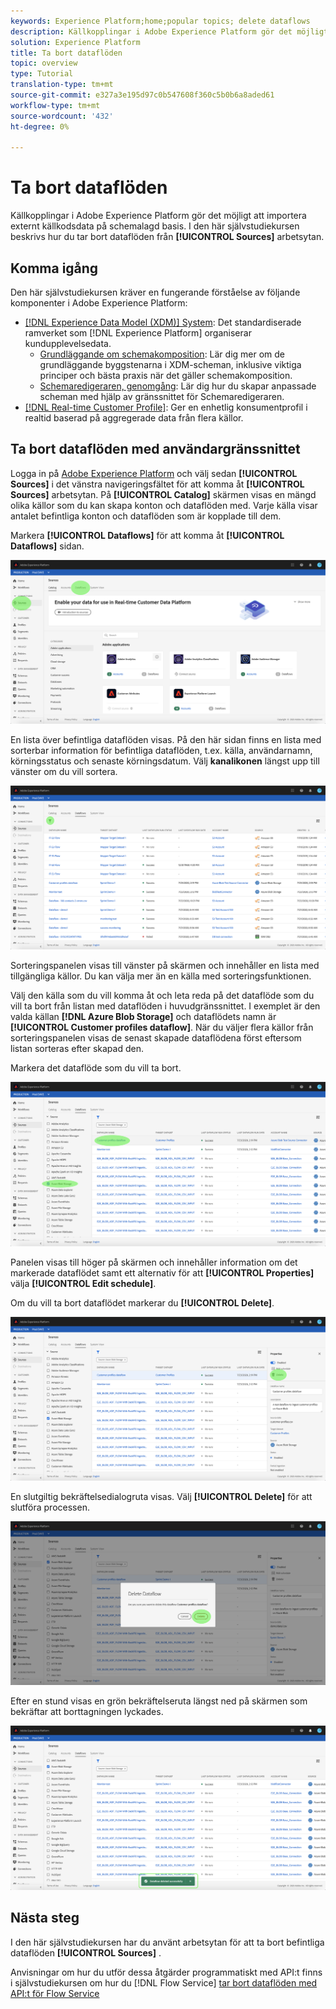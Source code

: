 ```yaml
---
keywords: Experience Platform;home;popular topics; delete dataflows
description: Källkopplingar i Adobe Experience Platform gör det möjligt att importera externt källkodsdata på schemalagd basis. I den här självstudien beskrivs hur du tar bort dataflöden från arbetsytan Källor.
solution: Experience Platform
title: Ta bort dataflöden
topic: overview
type: Tutorial
translation-type: tm+mt
source-git-commit: e327a3e195d97c0b547608f360c5b0b6a8aded61
workflow-type: tm+mt
source-wordcount: '432'
ht-degree: 0%

---
```



# Ta bort dataflöden

Källkopplingar i Adobe Experience Platform gör det möjligt att importera externt källkodsdata på schemalagd basis. I den här självstudiekursen beskrivs hur du tar bort dataflöden från **[!UICONTROL Sources]** arbetsytan.

## Komma igång

Den här självstudiekursen kräver en fungerande förståelse av följande komponenter i Adobe Experience Platform:

- [[!DNL Experience Data Model (XDM)] System](../../../xdm/home.md): Det standardiserade ramverket som [!DNL Experience Platform] organiserar kundupplevelsedata.
   - [Grundläggande om schemakomposition](../../../xdm/schema/composition.md): Lär dig mer om de grundläggande byggstenarna i XDM-scheman, inklusive viktiga principer och bästa praxis när det gäller schemakomposition.
   - [Schemaredigeraren, genomgång](../../../xdm/tutorials/create-schema-ui.md): Lär dig hur du skapar anpassade scheman med hjälp av gränssnittet för Schemaredigeraren.
- [[!DNL Real-time Customer Profile]](../../../profile/home.md): Ger en enhetlig konsumentprofil i realtid baserad på aggregerade data från flera källor.

## Ta bort dataflöden med användargränssnittet

Logga in på [Adobe Experience Platform](https://platform.adobe.com) och välj sedan **[!UICONTROL Sources]** i det vänstra navigeringsfältet för att komma åt **[!UICONTROL Sources]** arbetsytan. På **[!UICONTROL Catalog]** skärmen visas en mängd olika källor som du kan skapa konton och dataflöden med. Varje källa visar antalet befintliga konton och dataflöden som är kopplade till dem.

Markera **[!UICONTROL Dataflows]** för att komma åt **[!UICONTROL Dataflows]** sidan.

![dataset-flow-activity](../../images/tutorials/delete/dataflows.png)

En lista över befintliga dataflöden visas. På den här sidan finns en lista med sorterbar information för befintliga dataflöden, t.ex. källa, användarnamn, körningsstatus och senaste körningsdatum. Välj **kanalikonen** längst upp till vänster om du vill sortera.

![dataflows-list](../../images/tutorials/delete/dataflows-list.png)

Sorteringspanelen visas till vänster på skärmen och innehåller en lista med tillgängliga källor.
Du kan välja mer än en källa med sorteringsfunktionen.

Välj den källa som du vill komma åt och leta reda på det dataflöde som du vill ta bort från listan med dataflöden i huvudgränssnittet. I exemplet är den valda källan **[!DNL Azure Blob Storage]** och dataflödets namn är **[!UICONTROL Customer profiles dataflow]**. När du väljer flera källor från sorteringspanelen visas de senast skapade dataflödena först eftersom listan sorteras efter skapad den.

Markera det dataflöde som du vill ta bort.

![dataflows-sort](../../images/tutorials/delete/dataflows-sort.png)

Panelen visas till höger på skärmen och innehåller information om det markerade dataflödet samt ett alternativ för att **[!UICONTROL Properties]** välja **[!UICONTROL Edit schedule]**.

Om du vill ta bort dataflödet markerar du **[!UICONTROL Delete]**.

![dataflows-sort](../../images/tutorials/delete/dataflows-properties.png)

En slutgiltig bekräftelsedialogruta visas. Välj **[!UICONTROL Delete]** för att slutföra processen.

![delete](../../images/tutorials/delete/delete.png)

Efter en stund visas en grön bekräftelseruta längst ned på skärmen som bekräftar att borttagningen lyckades.

![bekräftad](../../images/tutorials/delete/confirmed.png)

## Nästa steg

I den här självstudiekursen har du använt arbetsytan för att ta bort befintliga dataflöden **[!UICONTROL Sources]** .

Anvisningar om hur du utför dessa åtgärder programmatiskt med API:t finns i självstudiekursen om hur du [!DNL Flow Service] [tar bort dataflöden med API:t för Flow Service](../../tutorials/api/delete-dataflows.md)